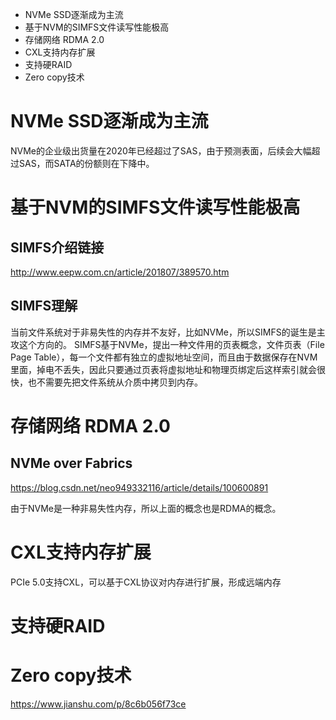 + NVMe SSD逐渐成为主流
+ 基于NVM的SIMFS文件读写性能极高
+ 存储网络 RDMA 2.0
+ CXL支持内存扩展
+ 支持硬RAID
+ Zero copy技术

# NVMe SSD逐渐成为主流
NVMe的企业级出货量在2020年已经超过了SAS，由于预测表面，后续会大幅超过SAS，而SATA的份额则在下降中。

# 基于NVM的SIMFS文件读写性能极高

## SIMFS介绍链接
http://www.eepw.com.cn/article/201807/389570.htm

## SIMFS理解
  当前文件系统对于非易失性的内存并不友好，比如NVMe，所以SIMFS的诞生是主攻这个方向的。
  SIMFS基于NVMe，提出一种文件用的页表概念，文件页表（File Page Table），每一个文件都有独立的虚拟地址空间，而且由于数据保存在NVM里面，掉电不丢失，因此只要通过页表将虚拟地址和物理页绑定后这样索引就会很快，也不需要先把文件系统从介质中拷贝到内存。

# 存储网络 RDMA 2.0

## NVMe over Fabrics
https://blog.csdn.net/neo949332116/article/details/100600891

由于NVMe是一种非易失性内存，所以上面的概念也是RDMA的概念。

# CXL支持内存扩展
PCIe 5.0支持CXL，可以基于CXL协议对内存进行扩展，形成远端内存

# 支持硬RAID

# Zero copy技术
https://www.jianshu.com/p/8c6b056f73ce




